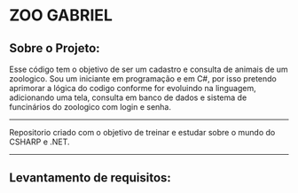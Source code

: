 # ZOO GABRIEL

## Sobre o Projeto:

  Esse código tem o objetivo de ser um cadastro e consulta de animais de um zoologico. 
  Sou um iniciante em programação e em C#, por isso pretendo aprimorar a lógica do codigo conforme for evoluindo na linguagem,
adicionando uma tela, consulta em banco de dados e sistema de funcinários do zoologico com login e senha.
_______________________________________________________________________________________________________________________________
  Repositorio criado com o objetivo de treinar e estudar sobre o mundo do CSHARP e .NET.
_______________________________________________________________________________________________________________________________


## Levantamento de requisitos:
